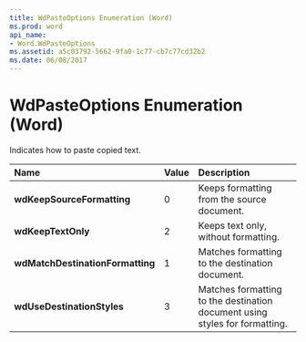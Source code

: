 ```yaml
---
title: WdPasteOptions Enumeration (Word)
ms.prod: word
api_name:
- Word.WdPasteOptions
ms.assetid: a5c03792-5662-9fa0-1c77-cb7c77cd32b2
ms.date: 06/08/2017
---
```



# WdPasteOptions Enumeration (Word)

Indicates how to paste copied text.



|**Name**|**Value**|**Description**|
|:-----|:-----|:-----|
| **wdKeepSourceFormatting**|0|Keeps formatting from the source document.|
| **wdKeepTextOnly**|2|Keeps text only, without formatting.|
| **wdMatchDestinationFormatting**|1|Matches formatting to the destination document.|
| **wdUseDestinationStyles**|3|Matches formatting to the destination document using styles for formatting.|

